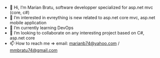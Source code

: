 - 👋 Hi, I’m Marian Bratu, software developper specialized for asp.net mvc (core, c#)
- 👀 I’m interested in evreything is new related to asp.net core mvc, asp.net mobile application
- 🌱 I’m currently learning DevOps
- 💞️ I’m looking to collaborate on any interesting project based on C#, asp.net core
- 📫 How to reach me => email: marianb74@yahoo.com / mmbratu74@gmail.com

<!---
mmbratu/mmbratu is a ✨ special ✨ repository because its `README.md` (this file) appears on your GitHub profile.
You can click the Preview link to take a look at your changes.
--->
